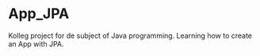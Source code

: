 # App_JPA
Kolleg project for de subject of Java programming.
Learning how to create an App with JPA.
